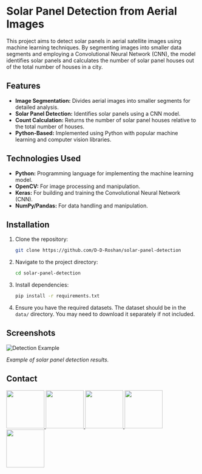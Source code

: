 
# Solar Panel Detection from Aerial Images

This project aims to detect solar panels in aerial satellite images using machine learning techniques. By segmenting images into smaller data segments and employing a Convolutional Neural Network (CNN), the model identifies solar panels and calculates the number of solar panel houses out of the total number of houses in a city.

## Features

- **Image Segmentation:** Divides aerial images into smaller segments for detailed analysis.
- **Solar Panel Detection:** Identifies solar panels using a CNN model.
- **Count Calculation:** Returns the number of solar panel houses relative to the total number of houses.
- **Python-Based:** Implemented using Python with popular machine learning and computer vision libraries.

## Technologies Used

- **Python:** Programming language for implementing the machine learning model.
- **OpenCV:** For image processing and manipulation.
- **Keras:** For building and training the Convolutional Neural Network (CNN).
- **NumPy/Pandas:** For data handling and manipulation.

## Installation

1. Clone the repository:
   ```bash
   git clone https://github.com/D-D-Roshan/solar-panel-detection
   ```

2. Navigate to the project directory:
   ```bash
   cd solar-panel-detection
   ```

3. Install dependencies:
   ```bash
   pip install -r requirements.txt
   ```

4. Ensure you have the required datasets. The dataset should be in the `data/` directory. You may need to download it separately if not included.


## Screenshots

![Detection Example](link-to-your-screenshot.png)

*Example of solar panel detection results.*



## Contact

<a href="https://www.facebook.com/roshan.d.942145">
<img width="100" height="100" src="https://user-images.githubusercontent.com/74038190/235294010-ec412ef5-e3da-4efa-b1d4-0ab4d4638755.gif" target="_blank"/>
</a> 
<a href="https://discord.com/invite/M8he9HxQ">
<img width="100" height="100" src="https://user-images.githubusercontent.com/74038190/235294015-47144047-25ab-417c-af1b-6746820a20ff.gif" target="_blank"/>
</a> 
<a href="https://www.linkedin.com/in/d-d-roshan">
<img width="100" height="100" src="https://user-images.githubusercontent.com/74038190/235294012-0a55e343-37ad-4b0f-924f-c8431d9d2483.gif" target="_blank"/>
</a>  
<a href="https://www.instagram.com/d_roshan_official">
<img width="100" height="100" src="https://user-images.githubusercontent.com/74038190/235294013-a33e5c43-a01c-43f6-b44d-a406d8b4ab75.gif" target="_blank"/>
</a>  
<a href="https://github.com/D-D-Roshan/D-D-Roshan">
<img width="100" height="100" src="https://img.icons8.com/?size=100&id=akG4VRhAoSii&format=png&color=000000" target="_blank"/>
</a> 
</div>
